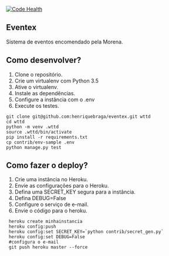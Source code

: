 
[![Code Health](https://landscape.io/github/henriquebraga/eventex/master/landscape.svg?style=flat)](https://landscape.io/github/henriquebraga/eventex/master)
## Eventex

Sistema de eventos encomendado pela Morena.

## Como desenvolver?

1. Clone o repositório.
2. Crie um virtualenv com Python 3.5
3. Ative o virtualenv.
4. Instale as dependências.
5. Configure a instância com o .env
6. Execute os testes.



```console
git clone git@github.com:henriquebraga/eventex.git wttd
cd wttd
python -m venv .wttd
source .wttd/bin/activate
pip install -r requirements.txt
cp contrib/env-sample .env
python manage.py test
```

## Como fazer o deploy?

1. Crie uma instância no Heroku.
2. Envie as configurações para o Heroku.
3. Defina uma SECRET_KEY segura para a instância.
4. Defina DEBUG=False
5. Configure o serviço de e-mail.
6. Envie o código para o heroku.

```console
 heroku create minhainstancia
 heroku config:push
 heroku config:set SECRET_KEY=`python contrib/secret_gen.py`
 heroku config:set DEBUG=False
 #configura o e-mail
 git push heroku master --force
```